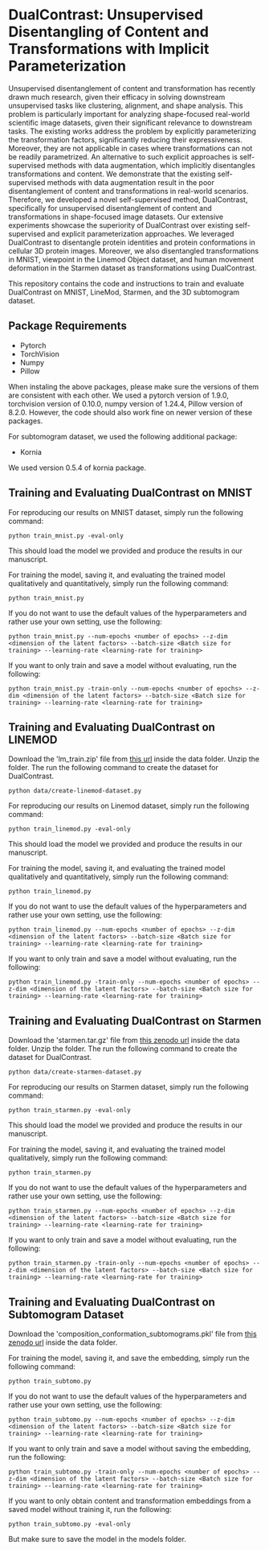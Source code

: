 # DualContrast: Unsupervised Disentangling of Content and Transformations with Implicit Parameterization

Unsupervised disentanglement of content and transformation has recently drawn much research, given their efficacy in solving downstream unsupervised tasks like clustering, alignment, and shape analysis. This problem is particularly important for analyzing shape-focused real-world scientific image datasets, given their significant relevance to downstream tasks. The existing works address the problem by explicitly parameterizing the transformation factors, significantly reducing their expressiveness. Moreover, they are not applicable in cases where transformations can not be readily parametrized. An alternative to such explicit approaches is self-supervised methods with data augmentation, which implicitly disentangles transformations and content. We demonstrate that the existing self-supervised methods with data augmentation result in the poor disentanglement of content and transformations in real-world scenarios. Therefore, we developed a novel self-supervised method, DualContrast, specifically for unsupervised disentanglement of content and transformations in shape-focused image datasets. Our extensive experiments showcase the superiority of DualContrast over existing self-supervised and explicit parameterization approaches. We leveraged DualContrast to disentangle protein identities and protein conformations in cellular 3D protein images. Moreover, we also disentangled transformations in MNIST, viewpoint in the Linemod Object dataset, and human movement deformation in the Starmen dataset as transformations using DualContrast.

This repository contains the code and instructions to train and evaluate DualContrast on MNIST, LineMod, Starmen, and the 3D subtomogram dataset.

## Package Requirements

- Pytorch
- TorchVision
- Numpy
- Pillow

When instaling the above packages, please make sure the versions of them are consistent with each other. We used a pytorch version of 1.9.0, torchvision version of 0.10.0, numpy version of 1.24.4, Pillow version of 8.2.0. However, the code should also work fine on newer version of these packages.

For subtomogram dataset, we used the following additional package:

- Kornia 

We used version 0.5.4 of kornia package. 

## Training and Evaluating DualContrast on MNIST

For reproducing our results on MNIST dataset, simply run the following command:

```
python train_mnist.py -eval-only
```

This should load the model we provided and produce the results in our manuscript.

For training the model, saving it, and evaluating the trained model qualitatively and quantitatively, simply run the following command:

```
python train_mnist.py
```

If you do not want to use the default values of the hyperparameters and rather use your own setting, use the following:
```
python train_mnist.py --num-epochs <number of epochs> --z-dim <dimension of the latent factors> --batch-size <Batch size for training> --learning-rate <learning-rate for training>
```

If you want to only train and save a model without evaluating, run the following:

```
python train_mnist.py -train-only --num-epochs <number of epochs> --z-dim <dimension of the latent factors> --batch-size <Batch size for training> --learning-rate <learning-rate for training>
```

## Training and Evaluating DualContrast on LINEMOD

Download the 'lm_train.zip' file from [this url](https://bop.felk.cvut.cz/media/data/bop_datasets/lm_train.zip) inside the data folder. Unzip the folder. The run the following command to create the dataset for DualContrast.
 
 
```
python data/create-linemod-dataset.py
```

For reproducing our results on Linemod dataset, simply run the following command:

```
python train_linemod.py -eval-only
```

This should load the model we provided and produce the results in our manuscript.

For training the model, saving it, and evaluating the trained model qualitatively and quantitatively, simply run the following command:

```
python train_linemod.py
```

If you do not want to use the default values of the hyperparameters and rather use your own setting, use the following:
```
python train_linemod.py --num-epochs <number of epochs> --z-dim <dimension of the latent factors> --batch-size <Batch size for training> --learning-rate <learning-rate for training>
```

If you want to only train and save a model without evaluating, run the following:

```
python train_linemod.py -train-only --num-epochs <number of epochs> --z-dim <dimension of the latent factors> --batch-size <Batch size for training> --learning-rate <learning-rate for training>
```


## Training and Evaluating DualContrast on Starmen

Download the 'starmen.tar.gz' file from [this zenodo url](https://zenodo.org/records/5081988) inside the data folder. Unzip the folder. The run the following command to create the dataset for DualContrast.
 
 
```
python data/create-starmen-dataset.py
```

For reproducing our results on Starmen dataset, simply run the following command:

```
python train_starmen.py -eval-only
```

This should load the model we provided and produce the results in our manuscript.

For training the model, saving it, and evaluating the trained model qualitatively, simply run the following command:

```
python train_starmen.py
```

If you do not want to use the default values of the hyperparameters and rather use your own setting, use the following:
```
python train_starmen.py --num-epochs <number of epochs> --z-dim <dimension of the latent factors> --batch-size <Batch size for training> --learning-rate <learning-rate for training>
```

If you want to only train and save a model without evaluating, run the following:

```
python train_starmen.py -train-only --num-epochs <number of epochs> --z-dim <dimension of the latent factors> --batch-size <Batch size for training> --learning-rate <learning-rate for training>
```

## Training and Evaluating DualContrast on Subtomogram Dataset

Download the 'composition_conformation_subtomograms.pkl' file from [this zenodo url](https://zenodo.org/records/11244440) inside the data folder. 


For training the model, saving it, and save the embedding, simply run the following command:

```
python train_subtomo.py
```

If you do not want to use the default values of the hyperparameters and rather use your own setting, use the following:
```
python train_subtomo.py --num-epochs <number of epochs> --z-dim <dimension of the latent factors> --batch-size <Batch size for training> --learning-rate <learning-rate for training>
```

If you want to only train and save a model without saving the embedding, run the following:

```
python train_subtomo.py -train-only --num-epochs <number of epochs> --z-dim <dimension of the latent factors> --batch-size <Batch size for training> --learning-rate <learning-rate for training>
```

If you want to only obtain content and transformation embeddings from a saved model without training it, run the following:

```
python train_subtomo.py -eval-only
```
But make sure to save the model in the models folder.


